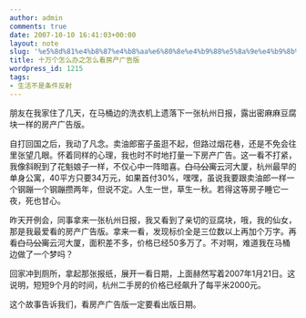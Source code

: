 ```yaml
---
author: admin
comments: true
date: 2007-10-10 16:41:03+00:00
layout: note
slug: '%e5%8d%81%e4%b8%87%e4%b8%aa%e6%80%8e%e4%b9%88%e5%8a%9e%e4%b9%8b%e6%80%8e%e4%b9%88%e7%9c%8b%e6%88%bf%e4%ba%a7%e5%b9%bf%e5%91%8a%e7%89%88'
title: 十万个怎么办之怎么看房产广告版
wordpress_id: 1215
tags:
- 生活不是条件反射
---
```


朋友在我家住了几天，在马桶边的洗衣机上遗落下一张杭州日报，露出密麻麻豆腐块一样的房产广告版。

自打回国之后，我动了凡念。卖油郎窑子虽逛不起，但路过烟花巷，还是不免会往里张望几眼。怀着同样的心理，我也时不时地打量一下房产广告。这一看不打紧，我像斜睨到了花魁娘子一样，不仅心中一阵暗喜。<del>白马公寓</del>云河大厦，杭州最早的单身公寓，40平方只要34万元，如果首付30%，嘿嘿，虽说我要跟卖油郎一样一个钢蹦一个钢蹦攒两年，但说不定。人生一世，草生一秋。若得这等房子睡它一夜，死也甘心。

昨天开例会，同事拿来一张杭州日报，我又看到了亲切的豆腐块，哦，我的仙女，那是我最爱看的房产广告版。拿来一看，发现标价全是三位数以上再加个万字。再看<del>白马公寓</del>云河大厦，面积差不多，价格已经50多万了。不对啊，难道我在马桶边做了一个梦吗？

回家冲到厕所，拿起那张报纸，展开一看日期，上面赫然写着2007年1月21日。这说明，短短9个月的时间，杭州二手房的价格已经飙升了每平米2000元。

这个故事告诉我们，看房产广告版一定要看出版日期。
